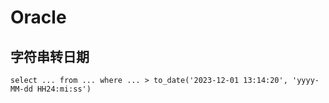 # Oracle

## 字符串转日期

```
select ... from ... where ... > to_date('2023-12-01 13:14:20', 'yyyy-MM-dd HH24:mi:ss')
```
